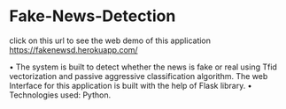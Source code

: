 # Fake-News-Detection

click on this url to see the web demo of this application
https://fakenewsd.herokuapp.com/

•	The system is built to detect whether the news is fake or real using Tfid vectorization and passive aggressive classification algorithm. The web Interface for this application is built with the help of Flask library.
•	Technologies used: Python.
